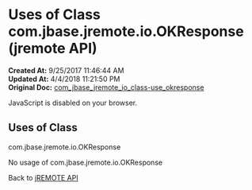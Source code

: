 # Uses of Class com.jbase.jremote.io.OKResponse (jremote API)

**Created At:** 9/25/2017 11:46:44 AM  
**Updated At:** 4/4/2018 11:21:50 PM  
**Original Doc:** [com_jbase_jremote_io_class-use_okresponse](https://docs.jbase.com/39253-class-use/com_jbase_jremote_io_class-use_okresponse)  

<!--<br>    try {<br>        if (location.href.indexOf('is-external=true') == -1) {<br>            parent.document.title="Uses of Class com.jbase.jremote.io.OKResponse (jremote   API)";<br>        }<br>    }<br>    catch(err) {<br>    }<br>//-->
JavaScript is disabled on your browser.



<!--<br>  allClassesLink = document.getElementById("allclasses\_navbar\_top");<br>  if(window==top) {<br>    allClassesLink.style.display = "block";<br>  }<br>  else {<br>    allClassesLink.style.display = "none";<br>  }<br>  //-->

## Uses of Class
com.jbase.jremote.io.OKResponse

No usage of com.jbase.jremote.io.OKResponse

Back to [jREMOTE API](com_jbase_jremote_package-summary)


